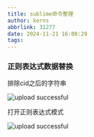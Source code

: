 ```yaml
---
title: sublime命令整理
author: kerns
abbrlink: 31277
date: 2024-11-21 16:08:29
tags:
---
```

### 正则表达式数据替换

排除cid之后的字符串

![upload successful](/images/pasted-22.png)

打开正则表达式模式


![upload successful](/images/pasted-23.png)